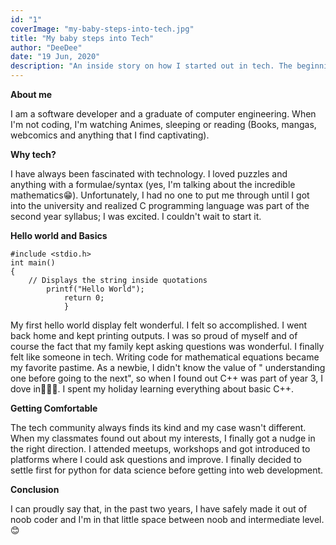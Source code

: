 ```yaml
---
id: "1"
coverImage: "my-baby-steps-into-tech.jpg"
title: "My baby steps into Tech"
author: "DeeDee"
date: "19 Jun, 2020"
description: "An inside story on how I started out in tech. The beginning of my journey as a developer"
---
```


**About me**

I am a software developer and a graduate of computer engineering. When I'm not coding, I'm watching Animes, sleeping or reading (Books, mangas, webcomics and anything that I find captivating).

**Why tech?**

I have always been fascinated with technology. I loved puzzles and anything with a formulae/syntax (yes, I'm talking about the incredible mathematics😁). Unfortunately, I had no one to put me through until I got into the university and realized C programming language was part of the second year syllabus; I was excited. I couldn't wait to start it.

**Hello world and Basics**

```
#include <stdio.h>    
int main()
{ 
    // Displays the string inside quotations
        printf("Hello World");
            return 0;
            }
```

My first hello world display felt wonderful. I felt so accomplished. I went back home and kept printing outputs. I was so proud of myself and of course the fact that my family kept asking questions was wonderful. I finally felt like someone in tech. Writing code for mathematical equations became my favorite pastime. As a newbie, I didn't know the value of " understanding one before going to the next", so when I found out C++ was part of year 3, I dove in🤦🏽‍♀️. I spent my holiday learning everything about basic C++.

**Getting Comfortable**

The tech community always finds its kind and my case wasn't different. When my classmates found out about my interests, I finally got a nudge in the right direction. I attended meetups, workshops and got introduced to platforms where I could ask questions and improve. I finally decided to settle first for python for data science before getting into web development.

**Conclusion**

I can proudly say that, in the past two years, I have safely made it out of noob coder and I'm in that little space between noob and intermediate level.😊

